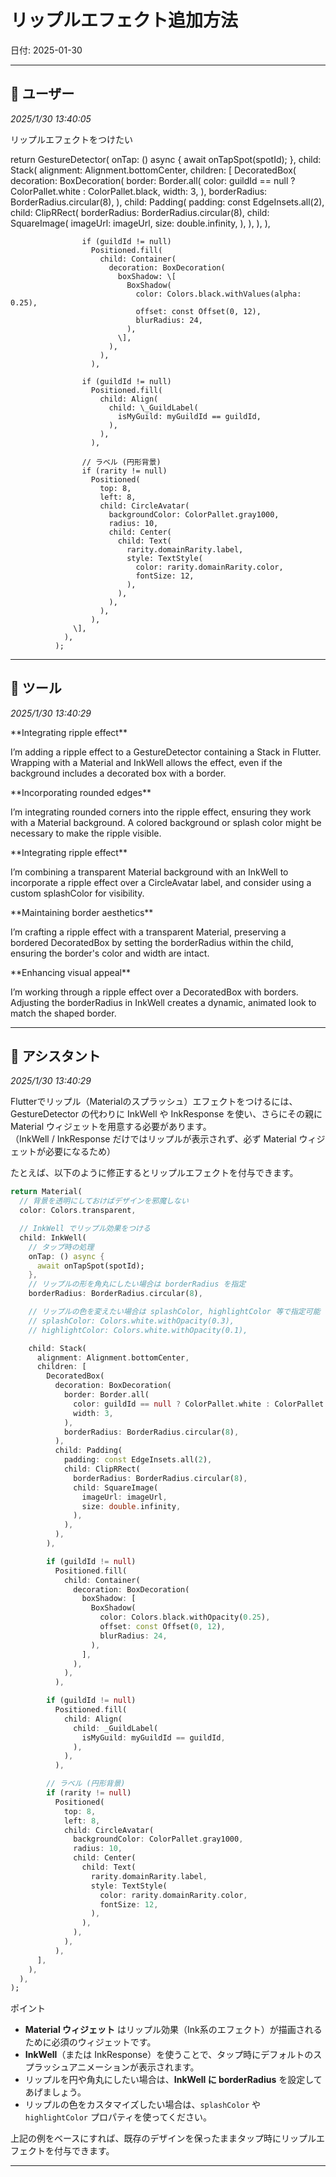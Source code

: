 # リップルエフェクト追加方法

日付: 2025-01-30

---

## 👤 ユーザー
*2025/1/30 13:40:05*

リップルエフェクトをつけたい

return GestureDetector(
                onTap: () async {
                  await onTapSpot(spotId);
                },
                child: Stack(
                  alignment: Alignment.bottomCenter,
                  children: \[
                    DecoratedBox(
                      decoration: BoxDecoration(
                        border: Border.all(
                          color: guildId == null
                              ? ColorPallet.white
                              : ColorPallet.black,
                          width: 3,
                        ),
                        borderRadius: BorderRadius.circular(8),
                      ),
                      child: Padding(
                        padding: const EdgeInsets.all(2),
                        child: ClipRRect(
                          borderRadius: BorderRadius.circular(8),
                          child: SquareImage(
                            imageUrl: imageUrl,
                            size: double.infinity,
                          ),
                        ),
                      ),
                    ),

                    if (guildId != null)
                      Positioned.fill(
                        child: Container(
                          decoration: BoxDecoration(
                            boxShadow: \[
                              BoxShadow(
                                color: Colors.black.withValues(alpha: 0.25),
                                offset: const Offset(0, 12),
                                blurRadius: 24,
                              ),
                            \],
                          ),
                        ),
                      ),

                    if (guildId != null)
                      Positioned.fill(
                        child: Align(
                          child: \_GuildLabel(
                            isMyGuild: myGuildId == guildId,
                          ),
                        ),
                      ),

                    // ラベル (円形背景)
                    if (rarity != null)
                      Positioned(
                        top: 8,
                        left: 8,
                        child: CircleAvatar(
                          backgroundColor: ColorPallet.gray1000,
                          radius: 10,
                          child: Center(
                            child: Text(
                              rarity.domainRarity.label,
                              style: TextStyle(
                                color: rarity.domainRarity.color,
                                fontSize: 12,
                              ),
                            ),
                          ),
                        ),
                      ),
                  \],
                ),
              );

---

## 🔧 ツール
*2025/1/30 13:40:29*

\*\*Integrating ripple effect\*\*

I’m adding a ripple effect to a GestureDetector containing a Stack in Flutter. Wrapping with a Material and InkWell allows the effect, even if the background includes a decorated box with a border.

\*\*Incorporating rounded edges\*\*

I’m integrating rounded corners into the ripple effect, ensuring they work with a Material background. A colored background or splash color might be necessary to make the ripple visible.

\*\*Integrating ripple effect\*\*

I’m combining a transparent Material background with an InkWell to incorporate a ripple effect over a CircleAvatar label, and consider using a custom splashColor for visibility.

\*\*Maintaining border aesthetics\*\*

I’m crafting a ripple effect with a transparent Material, preserving a bordered DecoratedBox by setting the borderRadius within the child, ensuring the border's color and width are intact.

\*\*Enhancing visual appeal\*\*

I’m working through a ripple effect over a DecoratedBox with borders. Adjusting the borderRadius in InkWell creates a dynamic, animated look to match the shaped border.

---

## 🤖 アシスタント
*2025/1/30 13:40:29*

Flutterでリップル（Materialのスプラッシュ）エフェクトをつけるには、GestureDetector の代わりに InkWell や InkResponse を使い、さらにその親に Material ウィジェットを用意する必要があります。  
（InkWell / InkResponse だけではリップルが表示されず、必ず Material ウィジェットが必要になるため）

たとえば、以下のように修正するとリップルエフェクトを付与できます。

```dart
return Material(
  // 背景を透明にしておけばデザインを邪魔しない
  color: Colors.transparent,

  // InkWell でリップル効果をつける
  child: InkWell(
    // タップ時の処理
    onTap: () async {
      await onTapSpot(spotId);
    },
    // リップルの形を角丸にしたい場合は borderRadius を指定
    borderRadius: BorderRadius.circular(8),

    // リップルの色を変えたい場合は splashColor, highlightColor 等で指定可能
    // splashColor: Colors.white.withOpacity(0.3),
    // highlightColor: Colors.white.withOpacity(0.1),

    child: Stack(
      alignment: Alignment.bottomCenter,
      children: [
        DecoratedBox(
          decoration: BoxDecoration(
            border: Border.all(
              color: guildId == null ? ColorPallet.white : ColorPallet.black,
              width: 3,
            ),
            borderRadius: BorderRadius.circular(8),
          ),
          child: Padding(
            padding: const EdgeInsets.all(2),
            child: ClipRRect(
              borderRadius: BorderRadius.circular(8),
              child: SquareImage(
                imageUrl: imageUrl,
                size: double.infinity,
              ),
            ),
          ),
        ),

        if (guildId != null)
          Positioned.fill(
            child: Container(
              decoration: BoxDecoration(
                boxShadow: [
                  BoxShadow(
                    color: Colors.black.withOpacity(0.25),
                    offset: const Offset(0, 12),
                    blurRadius: 24,
                  ),
                ],
              ),
            ),
          ),

        if (guildId != null)
          Positioned.fill(
            child: Align(
              child: _GuildLabel(
                isMyGuild: myGuildId == guildId,
              ),
            ),
          ),

        // ラベル (円形背景)
        if (rarity != null)
          Positioned(
            top: 8,
            left: 8,
            child: CircleAvatar(
              backgroundColor: ColorPallet.gray1000,
              radius: 10,
              child: Center(
                child: Text(
                  rarity.domainRarity.label,
                  style: TextStyle(
                    color: rarity.domainRarity.color,
                    fontSize: 12,
                  ),
                ),
              ),
            ),
          ),
      ],
    ),
  ),
);
```

ポイント
- **Material ウィジェット** はリップル効果（Ink系のエフェクト）が描画されるために必須のウィジェットです。
- **InkWell**（または InkResponse）を使うことで、タップ時にデフォルトのスプラッシュアニメーションが表示されます。  
- リップルを円や角丸にしたい場合は、**InkWell に borderRadius** を設定してあげましょう。  
- リップルの色をカスタマイズしたい場合は、`splashColor` や `highlightColor` プロパティを使ってください。  

上記の例をベースにすれば、既存のデザインを保ったままタップ時にリップルエフェクトを付与できます。

---
